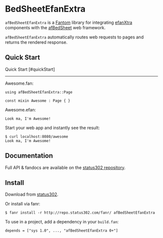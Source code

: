 # BedSheetEfanExtra

`afBedSheetEfanExtra` is a [Fantom](http://fantom.org/) library for integrating [efanXtra](http://repo.status302.com/doc/afBedSheet) components with the [afBedSheet](http://repo.status302.com/doc/afBedSheet) web framework.

`afBedSheetEfanExtra` automatically routes web requests to pages and returns the rendered response.



## Quick Start

Quick Start [#quickStart]
*************************
Awesome.fan:

    using afBedSheetEfanExtra::Page

    const mixin Awesome : Page { }


Awesome.efan:

    Look ma, I'm Awesome!


Start your web app and instantly see the result:

    $ curl localhost:8080/awesome
    Look ma, I'm Awesome!



## Documentation

Full API & fandocs are available on the [status302 repository](http://repo.status302.com/doc/afBedSheetEfanExtra/#overview).



## Install

Download from [status302](http://repo.status302.com/browse/afBedSheetEfanExtra).

Or install via fanr:

    $ fanr install -r http://repo.status302.com/fanr/ afBedSheetEfanExtra

To use in a project, add a dependency in your `build.fan`:

    depends = ["sys 1.0", ..., "afBedSheetEfanExtra 0+"]
